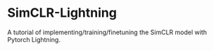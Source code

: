 # SimCLR-Lightning
A tutorial of implementing/training/finetuning the SimCLR model with Pytorch Lightning.
